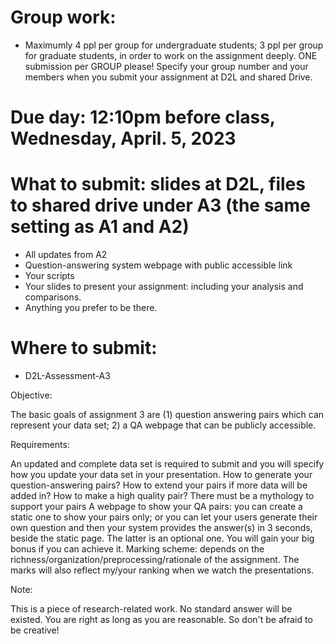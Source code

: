 # Group work: 
* Maximumly 4 ppl per group for undergraduate students; 3 ppl per group for graduate students, in order to work on the assignment deeply. ONE submission per GROUP please! Specify your group number and your members when you submit your assignment at D2L and shared Drive.

# Due day: 12:10pm before class, Wednesday, April. 5, 2023


# What to submit: slides at D2L, files to shared drive under A3 (the same setting as A1 and A2)

* All updates from A2
* Question-answering system webpage with public accessible link
* Your scripts 
* Your slides to present your assignment: including your analysis and comparisons.
* Anything you prefer to be there.
# Where to submit: 
* D2L-Assessment-A3

Objective:

The basic goals of assignment 3 are (1) question answering pairs which can represent your data set; 2) a QA webpage that can be publicly accessible.

Requirements:

An updated and complete data set is required to submit and you will specify how you update your data set in your presentation.
How to generate your question-answering pairs? How to extend your pairs if more data will be added in? How to make a high quality pair? There must be a mythology to support your pairs
A webpage to show your QA pairs: you can create a static one to show your pairs only; or you can let your users generate their own question and then your system provides the answer(s) in 3 seconds, beside the static page. The latter is an optional one. You will gain your big bonus if you can achieve it.
Marking scheme: depends on the richness/organization/preprocessing/rationale of the assignment. The marks will also reflect my/your ranking when we watch the presentations. 

Note:

This is a piece of research-related work. No standard answer will be existed. You are right as long as you are reasonable. So don't be afraid to be creative!
